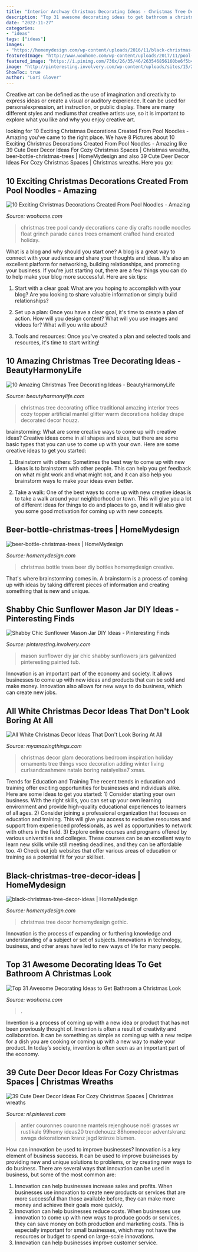 ```yaml
---
title: "Interior Archway Christmas Decorating Ideas - Christmas Tree Decorating Office Traditional Amazing Interior Trees Cozy Topper Artificial Mantel Glitter Warm Decorations Holiday Drape Decorated Decor Houzz"
description: "Top 31 awesome decorating ideas to get bathroom a christmas look"
date: "2022-11-27"
categories:
- "ideas"
tags: ["ideas"]
images:
- "https://homemydesign.com/wp-content/uploads/2016/11/black-christmas-tree-decor-ideas.jpg"
featuredImage: "http://www.woohome.com/wp-content/uploads/2017/11/pool-noodle-projects-for-christmas-4.jpg"
featured_image: "https://i.pinimg.com/736x/26/35/46/263546856160be6f5b4e1ab2724c2024.jpg"
image: "http://pinteresting.involvery.com/wp-content/uploads/sites/15/2016/10/1252_1883327114-1.jpg"
ShowToc: true
author: "Lori Glover"
---
```



Creative art can be defined as the use of imagination and creativity to express ideas or create a visual or auditory experience. It can be used for personalexpression, art instruction, or public display. There are many different styles and mediums that creative artists use, so it is important to explore what you like and why you enjoy creative art.

	

		
looking for 10 Exciting Christmas Decorations Created From Pool Noodles - Amazing you've came to the right place. We have 8 Pictures about 10 Exciting Christmas Decorations Created From Pool Noodles - Amazing like 39 Cute Deer Decor Ideas For Cozy Christmas Spaces | Christmas wreaths, beer-bottle-christmas-trees | HomeMydesign and also 39 Cute Deer Decor Ideas For Cozy Christmas Spaces | Christmas wreaths. Here you go:
		
    
## 10 Exciting Christmas Decorations Created From Pool Noodles - Amazing

<img loading=lazy src="http://www.woohome.com/wp-content/uploads/2017/11/pool-noodle-projects-for-christmas-4.jpg" onerror="this.onerror=null;this.src='https://tse4.mm.bing.net/th?id=OIP.cj1aqKVhHVu8nPQTrZ6CmQHaJ4&amp;pid=15.1';" alt="10 Exciting Christmas Decorations Created From Pool Noodles - Amazing">

_Source: woohome.com_

>christmas tree pool candy decorations cane diy crafts noodle noodles float grinch parade canes trees ornament crafted hand created holiday. 

	

What is a blog and why should you start one?
A blog is a great way to connect with your audience and share your thoughts and ideas. It's also an excellent platform for networking, building relationships, and promoting your business. If you're just starting out, there are a few things you can do to help make your blog more successful. Here are six tips:
1. Start with a clear goal: What are you hoping to accomplish with your blog? Are you looking to share valuable information or simply build relationships?

2. Set up a plan: Once you have a clear goal, it's time to create a plan of action. How will you design content? What will you use images and videos for? What will you write about?

3. Tools and resources: Once you've created a plan and selected tools and resources, it's time to start writing!

    
## 10 Amazing Christmas Tree Decorating Ideas - BeautyHarmonyLife

<img loading=lazy src="https://beautyharmonylife.com/wp-content/uploads/2013/11/Tall-Christmas-Tree-Christmas-Mantels-Design-Leather-Sofa.jpg" onerror="this.onerror=null;this.src='https://tse3.mm.bing.net/th?id=OIP.QTHlwM_qpivBD0yBQ480YgHaLH&amp;pid=15.1';" alt="10 Amazing Christmas Tree Decorating Ideas - BeautyHarmonyLife">

_Source: beautyharmonylife.com_

>christmas tree decorating office traditional amazing interior trees cozy topper artificial mantel glitter warm decorations holiday drape decorated decor houzz. 

	

brainstorming: What are some creative ways to come up with creative ideas?
Creative ideas come in all shapes and sizes, but there are some basic types that you can use to come up with your own. Here are some creative ideas to get you started:
1. Brainstorm with others: Sometimes the best way to come up with new ideas is to brainstorm with other people. This can help you get feedback on what might work and what might not, and it can also help you brainstorm ways to make your ideas even better.

2. Take a walk: One of the best ways to come up with new creative ideas is to take a walk around your neighborhood or town. This will give you a lot of different ideas for things to do and places to go, and it will also give you some good motivation for coming up with new concepts.


    
## Beer-bottle-christmas-trees | HomeMydesign

<img loading=lazy src="https://homemydesign.com/wp-content/uploads/2015/07/beer-bottle-christmas-trees.jpg" onerror="this.onerror=null;this.src='https://tse4.mm.bing.net/th?id=OIP.vLODJXUlfTe3s-egDbiUnAHaP1&amp;pid=15.1';" alt="beer-bottle-christmas-trees | HomeMydesign">

_Source: homemydesign.com_

>christmas bottle trees beer diy bottles homemydesign creative. 

	

That's where brainstorming comes in. A brainstorm is a process of coming up with ideas by taking different pieces of information and creating something that is new and unique.

    
## Shabby Chic Sunflower Mason Jar DIY Ideas - Pinteresting Finds

<img loading=lazy src="http://pinteresting.involvery.com/wp-content/uploads/sites/15/2016/10/1252_1883327114-1.jpg" onerror="this.onerror=null;this.src='https://tse4.mm.bing.net/th?id=OIP.NxW3_bwmxfJ-dcpv73NjegHaNK&amp;pid=15.1';" alt="Shabby Chic Sunflower Mason Jar DIY Ideas - Pinteresting Finds">

_Source: pinteresting.involvery.com_

>mason sunflower diy jar chic shabby sunflowers jars galvanized pinteresting painted tub. 

	

Innovation is an important part of the economy and society. It allows businesses to come up with new ideas and products that can be sold and make money. Innovation also allows for new ways to do business, which can create new jobs.

    
## All White Christmas Decor Ideas That Don&#039;t Look Boring At All

<img loading=lazy src="https://myamazingthings.com/wp-content/uploads/2017/12/white-christmas-decor-2-.jpg" onerror="this.onerror=null;this.src='https://tse2.mm.bing.net/th?id=OIP.7srIjH3ZRCqh1OgZvxhltAHaLG&amp;pid=15.1';" alt="All White Christmas Decor Ideas That Don&#039;t Look Boring At All">

_Source: myamazingthings.com_

>christmas decor glam decorations bedroom inspiration holiday ornaments tree things vsco decoration adding winter living curlsandcashmere natale boring natalyelise7 xmas. 

	

Trends for Education and Training
The recent trends in education and training offer exciting opportunities for businesses and individuals alike. Here are some ideas to get you started: 1) Consider starting your own business. With the right skills, you can set up your own learning environment and provide high-quality educational experiences to learners of all ages. 2) Consider joining a professional organization that focuses on education and training. This will give you access to exclusive resources and support from experienced professionals, as well as opportunities to network with others in the field. 3) Explore online courses and programs offered by various universities and colleges. These courses can be an excellent way to learn new skills while still meeting deadlines, and they can be affordable too. 4) Check out job websites that offer various areas of education or training as a potential fit for your skillset.

    
## Black-christmas-tree-decor-ideas | HomeMydesign

<img loading=lazy src="https://homemydesign.com/wp-content/uploads/2016/11/black-christmas-tree-decor-ideas.jpg" onerror="this.onerror=null;this.src='https://tse1.mm.bing.net/th?id=OIP.PV4TFXug1fL0w3KHKeKXHAHaPP&amp;pid=15.1';" alt="black-christmas-tree-decor-ideas | HomeMydesign">

_Source: homemydesign.com_

>christmas tree decor homemydesign gothic. 

	

Innovation is the process of expanding or furthering knowledge and understanding of a subject or set of subjects. Innovations in technology, business, and other areas have led to new ways of life for many people.

    
## Top 31 Awesome Decorating Ideas To Get Bathroom A Christmas Look

<img loading=lazy src="https://www.woohome.com/wp-content/uploads/2017/11/bring-christmas-spirit-into-bathroom-13.jpg" onerror="this.onerror=null;this.src='https://tse3.mm.bing.net/th?id=OIP.A9O2fPgt5OZGZUaSOwJ2AgHaJ4&amp;pid=15.1';" alt="Top 31 Awesome Decorating Ideas to Get Bathroom a Christmas Look">

_Source: woohome.com_

>. 

	

Invention is a process of coming up with a new idea or product that has not been previously thought of. Invention is often a result of creativity and collaboration. It can be something as simple as coming up with a new recipe for a dish you are cooking or coming up with a new way to make your product. In today’s society, invention is often seen as an important part of the economy.

    
## 39 Cute Deer Decor Ideas For Cozy Christmas Spaces | Christmas Wreaths

<img loading=lazy src="https://i.pinimg.com/736x/26/35/46/263546856160be6f5b4e1ab2724c2024.jpg" onerror="this.onerror=null;this.src='https://tse3.mm.bing.net/th?id=OIP.F6uQdY2-UrpYdABlp0TOMgHaJ3&amp;pid=15.1';" alt="39 Cute Deer Decor Ideas For Cozy Christmas Spaces | Christmas wreaths">

_Source: nl.pinterest.com_

>antler couronnes couronne mantels rejenghouse noël grasses wr rustikale 99homy ideas20 trendehouzz 88homedecor adventskranz swags dekorationen kranz jagd kränze blumen. 

	

How can innovation be used to improve businesses?
Innovation is a key element of business success. It can be used to improve businesses by providing new and unique solutions to problems, or by creating new ways to do business. There are several ways that innovation can be used in business, but some of the most common are: 
1. Innovation can help businesses increase sales and profits. When businesses use innovation to create new products or services that are more successful than those available before, they can make more money and achieve their goals more quickly.
2. Innovation can help businesses reduce costs. When businesses use innovation to come up with new ways to produce goods or services, they can save money on both production and marketing costs. This is especially important for small businesses, which may not have the resources or budget to spend on large-scale innovations. 
3. Innovation can help businesses improve customer service.

